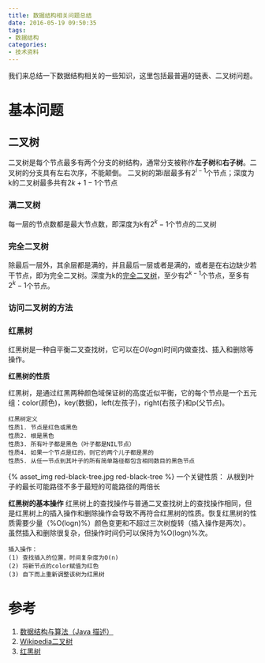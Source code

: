 ```yaml
---
title: 数据结构相关问题总结
date: 2016-05-19 09:50:35
tags:
- 数据结构
categories:
- 技术资料
---
```

我们来总结一下数据结构相关的一些知识，这里包括最普遍的链表、二叉树问题。
# 基本问题
## 二叉树
二叉树是每个节点最多有两个分支的树结构，通常分支被称作**左子树**和**右子树**。二叉树的分支具有左右次序，不能颠倒。
二叉树的第i层最多有$2^{i-1}$个节点；深度为k的二叉树最多共有$2{k+1}-1$个节点
### 满二叉树
每一层的节点数都是最大节点数，即深度为k有$2^k-1$个节点的二叉树
### 完全二叉树
除最后一层外，其余层都是满的，并且最后一层或者是满的，或者是在右边缺少若干节点，即为完全二叉树。深度为k的[完全二叉树](#完全二叉树)，至少有$2^{k-1}$个节点，至多有$2^k-1$个节点。
### 访问二叉树的方法
### 红黑树
红黑树是一种自平衡二叉查找树，它可以在$O(logn)$时间内做查找、插入和删除等操作。

**红黑树的性质**

红黑树，是通过红黑两种颜色域保证树的高度近似平衡，它的每个节点是一个五元组：color(颜色)，key(数据)，left(左孩子)，right(右孩子)和p(父节点)。
```
红黑树定义
性质1. 节点是红色或黑色
性质2. 根是黑色
性质3. 所有叶子都是黑色（叶子都是NIL节点）
性质4. 如果一个节点是红的，则它的两个儿子都是黑的
性质5. 从任一节点到其叶子的所有简单路径都包含相同数目的黑色节点
```
{% asset_img red-black-tree.jpg red-black-tree %}
一个关键性质：
从根到叶子的最长可能路径不多于最短的可能路径的两倍长

**红黑树的基本操作**
红黑树上的查找操作与普通二叉查找树上的查找操作相同，但是红黑树上的插入操作和删除操作会导致不再符合红黑树的性质。恢复红黑树的性质需要少量（%O(logn)%）颜色变更和不超过三次树旋转（插入操作是两次）。虽然插入和删除很复杂，但操作时间仍可以保持为%O(logn)%次。
```
插入操作：
(1) 查找插入的位置，时间复杂度为O(n)
(2) 将新节点的color赋值为红色
(3) 自下而上重新调整该树为红黑树
```
# 参考
1. [数据结构与算法（Java 描述）](https://dsa.cs.tsinghua.edu.cn/~deng/ds/dsaj/dsaj.pdf)
2. [Wikipedia二叉树](https://zh.wikipedia.org/wiki/%E4%BA%8C%E5%8F%89%E6%A0%91)
3. [红黑树](http://dongxicheng.org/structure/red-black-tree/)
